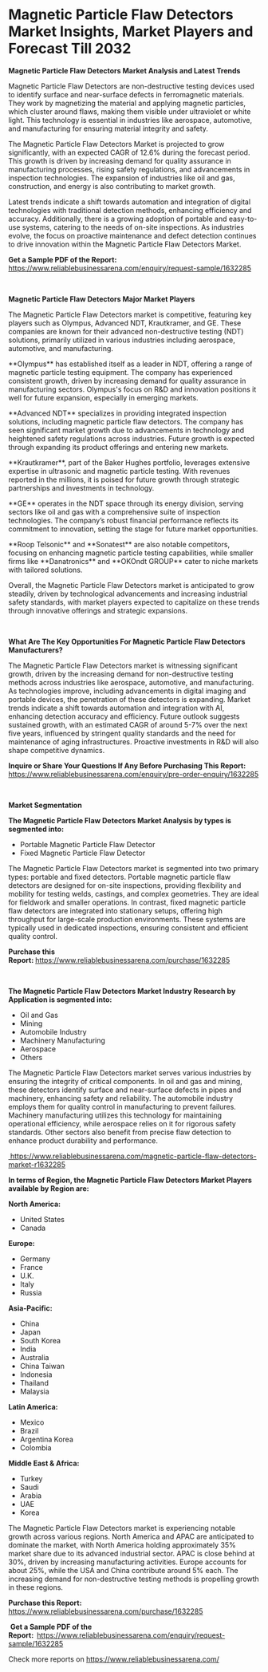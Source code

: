 <p><h1>Magnetic Particle Flaw Detectors Market Insights, Market Players and Forecast Till 2032</h1></p><p><strong>Magnetic Particle Flaw Detectors Market Analysis and Latest Trends</strong></p>
<p><p>Magnetic Particle Flaw Detectors are non-destructive testing devices used to identify surface and near-surface defects in ferromagnetic materials. They work by magnetizing the material and applying magnetic particles, which cluster around flaws, making them visible under ultraviolet or white light. This technology is essential in industries like aerospace, automotive, and manufacturing for ensuring material integrity and safety.</p><p>The Magnetic Particle Flaw Detectors Market is projected to grow significantly, with an expected CAGR of 12.6% during the forecast period. This growth is driven by increasing demand for quality assurance in manufacturing processes, rising safety regulations, and advancements in inspection technologies. The expansion of industries like oil and gas, construction, and energy is also contributing to market growth.</p><p>Latest trends indicate a shift towards automation and integration of digital technologies with traditional detection methods, enhancing efficiency and accuracy. Additionally, there is a growing adoption of portable and easy-to-use systems, catering to the needs of on-site inspections. As industries evolve, the focus on proactive maintenance and defect detection continues to drive innovation within the Magnetic Particle Flaw Detectors Market.</p></p>
<p><strong>Get a Sample PDF of the Report:&nbsp;</strong> <a href="https://www.reliablebusinessarena.com/enquiry/request-sample/1632285?utm_campaign=2868&utm_medium=2&utm_source=Github&utm_content=ia&utm_term=29032025&utm_id=magnetic-particle-flaw-detectors">https://www.reliablebusinessarena.com/enquiry/request-sample/1632285</a></p>
<p>&nbsp;</p>
<p><strong>Magnetic Particle Flaw Detectors Major Market Players</strong></p>
<p><p>The Magnetic Particle Flaw Detectors market is competitive, featuring key players such as Olympus, Advanced NDT, Krautkramer, and GE. These companies are known for their advanced non-destructive testing (NDT) solutions, primarily utilized in various industries including aerospace, automotive, and manufacturing.</p><p>**Olympus** has established itself as a leader in NDT, offering a range of magnetic particle testing equipment. The company has experienced consistent growth, driven by increasing demand for quality assurance in manufacturing sectors. Olympus's focus on R&D and innovation positions it well for future expansion, especially in emerging markets.</p><p>**Advanced NDT** specializes in providing integrated inspection solutions, including magnetic particle flaw detectors. The company has seen significant market growth due to advancements in technology and heightened safety regulations across industries. Future growth is expected through expanding its product offerings and entering new markets.</p><p>**Krautkramer**, part of the Baker Hughes portfolio, leverages extensive expertise in ultrasonic and magnetic particle testing. With revenues reported in the millions, it is poised for future growth through strategic partnerships and investments in technology.</p><p>**GE** operates in the NDT space through its energy division, serving sectors like oil and gas with a comprehensive suite of inspection technologies. The company’s robust financial performance reflects its commitment to innovation, setting the stage for future market opportunities.</p><p>**Roop Telsonic** and **Sonatest** are also notable competitors, focusing on enhancing magnetic particle testing capabilities, while smaller firms like **Danatronics** and **OKOndt GROUP** cater to niche markets with tailored solutions.</p><p>Overall, the Magnetic Particle Flaw Detectors market is anticipated to grow steadily, driven by technological advancements and increasing industrial safety standards, with market players expected to capitalize on these trends through innovative offerings and strategic expansions.</p></p>
<p>&nbsp;</p>
<p><strong>What Are The Key Opportunities For Magnetic Particle Flaw Detectors Manufacturers?</strong></p>
<p><p>The Magnetic Particle Flaw Detectors market is witnessing significant growth, driven by the increasing demand for non-destructive testing methods across industries like aerospace, automotive, and manufacturing. As technologies improve, including advancements in digital imaging and portable devices, the penetration of these detectors is expanding. Market trends indicate a shift towards automation and integration with AI, enhancing detection accuracy and efficiency. Future outlook suggests sustained growth, with an estimated CAGR of around 5-7% over the next five years, influenced by stringent quality standards and the need for maintenance of aging infrastructures. Proactive investments in R&D will also shape competitive dynamics.</p></p>
<p><strong>Inquire or Share Your Questions If Any Before Purchasing This Report:</strong> <a href="https://www.reliablebusinessarena.com/enquiry/pre-order-enquiry/1632285?utm_campaign=2868&utm_medium=2&utm_source=Github&utm_content=ia&utm_term=29032025&utm_id=magnetic-particle-flaw-detectors">https://www.reliablebusinessarena.com/enquiry/pre-order-enquiry/1632285</a></p>
<p>&nbsp;</p>
<p><strong>Market Segmentation</strong></p>
<p><strong>The Magnetic Particle Flaw Detectors Market Analysis by types is segmented into:</strong></p>
<p><ul><li>Portable Magnetic Particle Flaw Detector</li><li>Fixed Magnetic Particle Flaw Detector</li></ul></p>
<p><p>The Magnetic Particle Flaw Detectors market is segmented into two primary types: portable and fixed detectors. Portable magnetic particle flaw detectors are designed for on-site inspections, providing flexibility and mobility for testing welds, castings, and complex geometries. They are ideal for fieldwork and smaller operations. In contrast, fixed magnetic particle flaw detectors are integrated into stationary setups, offering high throughput for large-scale production environments. These systems are typically used in dedicated inspections, ensuring consistent and efficient quality control.</p></p>
<p><strong>Purchase this Report:&nbsp;</strong><a href="https://www.reliablebusinessarena.com/purchase/1632285?utm_campaign=2868&utm_medium=2&utm_source=Github&utm_content=ia&utm_term=29032025&utm_id=magnetic-particle-flaw-detectors">https://www.reliablebusinessarena.com/purchase/1632285</a></p>
<p>&nbsp;</p>
<p><strong>The Magnetic Particle Flaw Detectors Market Industry Research by Application is segmented into:</strong></p>
<p><ul><li>Oil and Gas</li><li>Mining</li><li>Automobile Industry</li><li>Machinery Manufacturing</li><li>Aerospace</li><li>Others</li></ul></p>
<p><p>The Magnetic Particle Flaw Detectors market serves various industries by ensuring the integrity of critical components. In oil and gas and mining, these detectors identify surface and near-surface defects in pipes and machinery, enhancing safety and reliability. The automobile industry employs them for quality control in manufacturing to prevent failures. Machinery manufacturing utilizes this technology for maintaining operational efficiency, while aerospace relies on it for rigorous safety standards. Other sectors also benefit from precise flaw detection to enhance product durability and performance.</p></p>
<p><a href="https://www.reliablebusinessarena.com/magnetic-particle-flaw-detectors-market-r1632285?utm_campaign=2868&utm_medium=2&utm_source=Github&utm_content=ia&utm_term=29032025&utm_id=magnetic-particle-flaw-detectors">&nbsp;https://www.reliablebusinessarena.com/magnetic-particle-flaw-detectors-market-r1632285</a></p>
<p><strong>In terms of Region, the Magnetic Particle Flaw Detectors Market Players available by Region are:</strong></p>
<p>
    <p> <strong> North America: </strong>
        <ul>
            <li>United States</li>
            <li>Canada</li>
        </ul>
        </p> 
    <p> <strong> Europe: </strong>
        <ul>
            <li>Germany</li>
            <li>France</li>
            <li>U.K.</li>
            <li>Italy</li>
            <li>Russia</li>
        </ul>
        </p> 
    <p> <strong> Asia-Pacific: </strong>
        <ul>
            <li>China</li>
            <li>Japan</li>
            <li>South Korea</li>
            <li>India</li>
            <li>Australia</li>
            <li>China Taiwan</li>
            <li>Indonesia</li>
            <li>Thailand</li>
            <li>Malaysia</li>
        </ul>
        </p> 
    <p> <strong> Latin America: </strong>
        <ul>
            <li>Mexico</li>
            <li>Brazil</li>
            <li>Argentina Korea</li>
            <li>Colombia</li>
        </ul>
        </p> 
    <p> <strong> Middle East & Africa: </strong>
        <ul>
            <li>Turkey</li>
            <li>Saudi</li>
            <li>Arabia</li>
            <li>UAE</li>
            <li>Korea</li>
        </ul>
    </p>
    </p>
<p><p>The Magnetic Particle Flaw Detectors market is experiencing notable growth across various regions. North America and APAC are anticipated to dominate the market, with North America holding approximately 35% market share due to its advanced industrial sector. APAC is close behind at 30%, driven by increasing manufacturing activities. Europe accounts for about 25%, while the USA and China contribute around 5% each. The increasing demand for non-destructive testing methods is propelling growth in these regions.</p></p>
<p><strong>Purchase this Report: </strong><a href="https://www.reliablebusinessarena.com/purchase/1632285?utm_campaign=2868&utm_medium=2&utm_source=Github&utm_content=ia&utm_term=29032025&utm_id=magnetic-particle-flaw-detectors">https://www.reliablebusinessarena.com/purchase/1632285</a></p>
<p>&nbsp;<strong>Get a Sample PDF of the Report:&nbsp;&nbsp;</strong><a href="https://www.reliablebusinessarena.com/enquiry/request-sample/1632285?utm_campaign=2868&utm_medium=2&utm_source=Github&utm_content=ia&utm_term=29032025&utm_id=magnetic-particle-flaw-detectors">https://www.reliablebusinessarena.com/enquiry/request-sample/1632285</a></p>
<p><strong></strong></p>
<p>Check more reports on <a href="https://www.reliablebusinessarena.com/?utm_campaign=2868&utm_medium=2&utm_source=Github&utm_content=ia&utm_term=29032025&utm_id=magnetic-particle-flaw-detectors">https://www.reliablebusinessarena.com/</a></p>